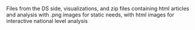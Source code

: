 Files from the DS side, visualizations, and zip files containing html articles and analysis with .png images
for static needs, with html images for interactive national level analysis
